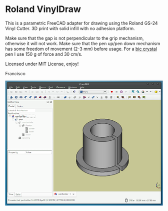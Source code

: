 # Roland VinylDraw
This is a parametric FreeCAD adapter for drawing using the Roland GS-24 Vinyl Cutter. 3D print with solid infill with no adhesion platform.

Make sure that the gap is not perpendicular to the grip mechanism, otherwise it will not work. Make sure that the pen up/pen down mechanism has some freedom of movement (2-3 mm) before usage. For a [bic crystal](https://en.wikipedia.org/wiki/Bic_Cristal) pen I use 150 g of force and 30 cm/s.

Licensed under MIT License, enjoy!

Francisco

![](penholder.png)
